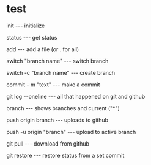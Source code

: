 # test

init --- initialize

status --- get status

add --- add a file (or . for all)

switch "branch name" --- switch branch

switch -c "branch name" --- create branch

commit - m "text" --- make a commit

git log --oneline --- all that happened on git and github

branch --- shows branches and current ("\*")

push origin branch --- uploads to github

push -u origin "branch" --- upload to active branch

git pull --- download from github

git restore --- restore status from a set commit
